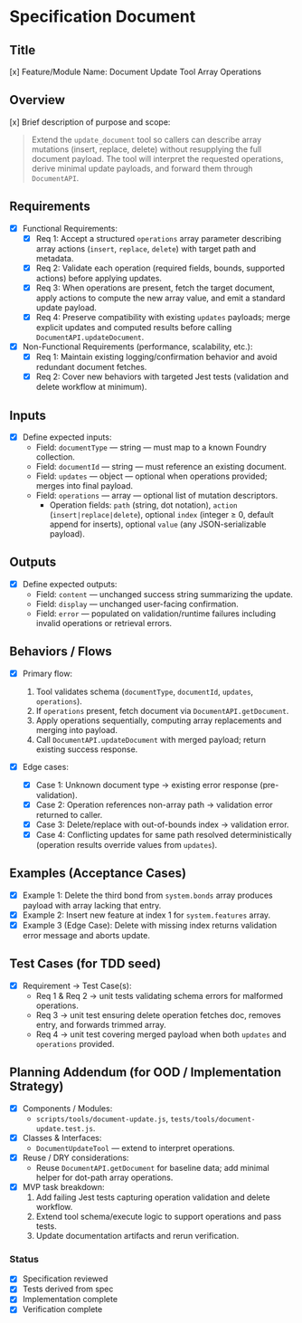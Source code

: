 # Specification Document

## Title
[x] Feature/Module Name: Document Update Tool Array Operations

## Overview
[x] Brief description of purpose and scope:  
> Extend the `update_document` tool so callers can describe array mutations (insert, replace, delete) without resupplying the full document payload. The tool will interpret the requested operations, derive minimal update payloads, and forward them through `DocumentAPI`.

## Requirements
- [x] Functional Requirements:  
  - [x] Req 1: Accept a structured `operations` array parameter describing array actions (`insert`, `replace`, `delete`) with target path and metadata.  
  - [x] Req 2: Validate each operation (required fields, bounds, supported actions) before applying updates.  
  - [x] Req 3: When operations are present, fetch the target document, apply actions to compute the new array value, and emit a standard update payload.  
  - [x] Req 4: Preserve compatibility with existing `updates` payloads; merge explicit updates and computed results before calling `DocumentAPI.updateDocument`.

- [x] Non-Functional Requirements (performance, scalability, etc.):  
  - [x] Req 1: Maintain existing logging/confirmation behavior and avoid redundant document fetches.  
  - [x] Req 2: Cover new behaviors with targeted Jest tests (validation and delete workflow at minimum).

## Inputs
- [x] Define expected inputs:  
  - Field: `documentType` — string — must map to a known Foundry collection.  
  - Field: `documentId` — string — must reference an existing document.  
  - Field: `updates` — object — optional when operations provided; merges into final payload.  
  - Field: `operations` — array — optional list of mutation descriptors.  
    - Operation fields: `path` (string, dot notation), `action` (`insert|replace|delete`), optional `index` (integer ≥ 0, default append for inserts), optional `value` (any JSON-serializable payload).

## Outputs
- [x] Define expected outputs:  
  - Field: `content` — unchanged success string summarizing the update.  
  - Field: `display` — unchanged user-facing confirmation.  
  - Field: `error` — populated on validation/runtime failures including invalid operations or retrieval errors.

## Behaviors / Flows
- [x] Primary flow:  
  1. Tool validates schema (`documentType`, `documentId`, `updates`, `operations`).  
  2. If `operations` present, fetch document via `DocumentAPI.getDocument`.  
  3. Apply operations sequentially, computing array replacements and merging into payload.  
  4. Call `DocumentAPI.updateDocument` with merged payload; return existing success response.

- [x] Edge cases:  
  - [x] Case 1: Unknown document type → existing error response (pre-validation).  
  - [x] Case 2: Operation references non-array path → validation error returned to caller.  
  - [x] Case 3: Delete/replace with out-of-bounds index → validation error.  
  - [x] Case 4: Conflicting updates for same path resolved deterministically (operation results override values from `updates`).

## Examples (Acceptance Cases)
- [x] Example 1: Delete the third bond from `system.bonds` array produces payload with array lacking that entry.  
- [x] Example 2: Insert new feature at index 1 for `system.features` array.  
- [x] Example 3 (Edge Case): Delete with missing index returns validation error message and aborts update.

## Test Cases (for TDD seed)
- [x] Requirement → Test Case(s):  
  - Req 1 & Req 2 → unit tests validating schema errors for malformed operations.  
  - Req 3 → unit test ensuring delete operation fetches doc, removes entry, and forwards trimmed array.  
  - Req 4 → unit test covering merged payload when both `updates` and `operations` provided.

## Planning Addendum (for OOD / Implementation Strategy)
- [x] Components / Modules:  
  - `scripts/tools/document-update.js`, `tests/tools/document-update.test.js`.  
- [x] Classes & Interfaces:  
  - `DocumentUpdateTool` — extend to interpret operations.  
- [x] Reuse / DRY considerations:  
  - Reuse `DocumentAPI.getDocument` for baseline data; add minimal helper for dot-path array operations.  
- [x] MVP task breakdown:  
  1. Add failing Jest tests capturing operation validation and delete workflow.  
  2. Extend tool schema/execute logic to support operations and pass tests.  
  3. Update documentation artifacts and rerun verification.

### Status
- [x] Specification reviewed  
- [x] Tests derived from spec  
- [x] Implementation complete  
- [x] Verification complete  
